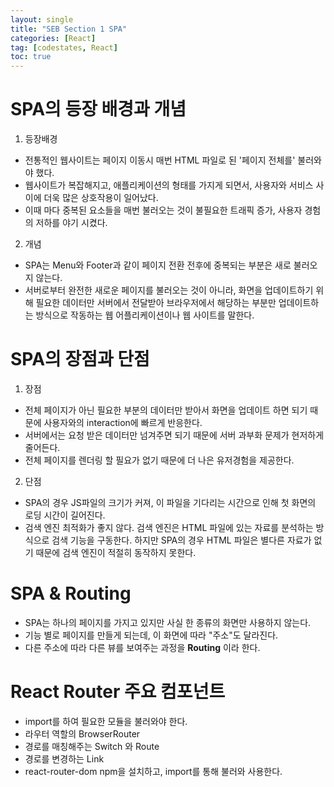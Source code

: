 ```yaml
---
layout: single
title: "SEB Section 1 SPA"
categories: [React]
tag: [codestates, React]
toc: true
---
```


# SPA의 등장 배경과 개념

1. 등장배경

- 전통적인 웹사이트는 페이지 이동시 매번 HTML 파일로 된 '페이지 전체를' 불러와야 했다.
- 웹사이트가 복잡해지고, 애플리케이션의 형태를 가지게 되면서, 사용자와 서비스 사이에 더욱 많은 상호작용이 일어났다.
- 이때 마다 중복된 요소들을 매번 불러오는 것이 불필요한 트래픽 증가, 사용자 경험의 저하를 야기 시켰다.

2. 개념

- SPA는 Menu와 Footer과 같이 페이지 전환 전후에 중복되는 부분은 새로 불러오지 않는다.
- 서버로부터 완전한 새로운 페이지를 불러오는 것이 아니라, 화면을 업데이트하기 위해 필요한 데이터만 서버에서 전달받아
  브라우저에서 해당하는 부분만 업데이트하는 방식으로 작동하는 웹 어플리케이션이나 웹 사이트를 말한다.

# SPA의 장점과 단점

1. 장점

- 전체 페이지가 아닌 필요한 부분의 데이터만 받아서 화면을 업데이트 하면 되기 때문에 사용자와의 interaction에 빠르게 반응한다.
- 서버에서는 요청 받은 데이터만 넘겨주면 되기 때문에 서버 과부화 문제가 현저하게 줄어든다.
- 전체 페이지를 렌더링 할 필요가 없기 때문에 더 나은 유저경험을 제공한다.

2. 단점

- SPA의 경우 JS파일의 크기가 커져, 이 파일을 기다리는 시간으로 인해 첫 화면의 로딩 시간이 길어진다.
- 검색 엔진 최적화가 좋지 않다. 검색 엔진은 HTML 파일에 있는 자료를 분석하는 방식으로 검색 기능을 구동한다.
  하지만 SPA의 경우 HTML 파일은 별다른 자료가 없기 때문에 검색 엔진이 적절히 동작하지 못한다.

# SPA & Routing

- SPA는 하나의 페이지를 가지고 있지만 사실 한 종류의 화면만 사용하지 않는다.
- 기능 별로 페이지를 만들게 되는데, 이 화면에 따라 "주소"도 달라진다.
- 다른 주소에 따라 다른 뷰를 보여주는 과정을 **Routing** 이라 한다.

# React Router 주요 컴포넌트

- import를 하여 필요한 모듈을 불러와야 한다.
- 라우터 역할의 BrowserRouter
- 경로를 매칭해주는 Switch 와 Route
- 경로를 변경하는 Link
- react-router-dom npm을 설치하고, import를 통해 불러와 사용한다.
